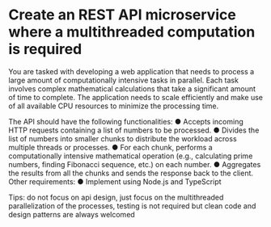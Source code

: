 # Create an REST API microservice where a multithreaded computation is required
You are tasked with developing a web application that needs to process a large amount of
computationally intensive tasks in parallel. Each task involves complex mathematical calculations
that take a significant amount of time to complete. The application needs to scale efficiently and
make use of all available CPU resources to minimize the processing time.

The API should have the following functionalities:
● Accepts incoming HTTP requests containing a list of numbers to be processed.
● Divides the list of numbers into smaller chunks to distribute the workload across multiple
threads or processes.
● For each chunk, performs a computationally intensive mathematical operation (e.g.,
calculating prime numbers, finding Fibonacci sequence, etc.) on each number.
● Aggregates the results from all the chunks and sends the response back to the client.
Other requirements:
● Implement using Node.js and TypeScript

Tips: do not focus on api design, just focus on the multithreaded parallelization of the processes,
testing is not required but clean code and design patterns are always welcomed